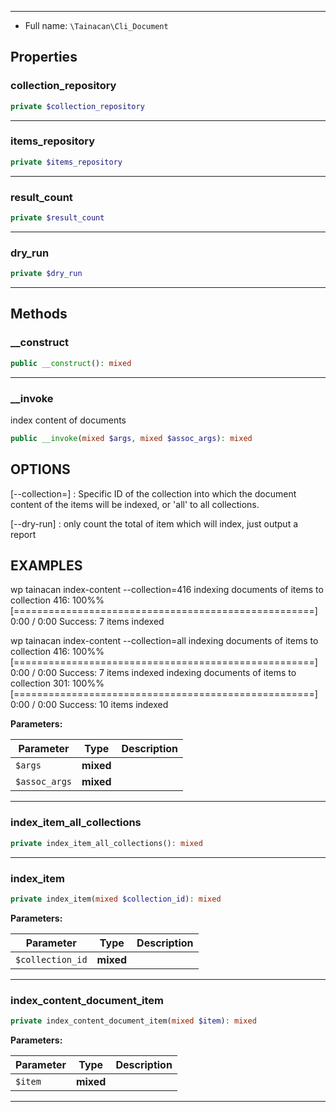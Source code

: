 
***

* Full name: `\Tainacan\Cli_Document`

## Properties

### collection_repository

```php
private $collection_repository
```

***

### items_repository

```php
private $items_repository
```

***

### result_count

```php
private $result_count
```

***

### dry_run

```php
private $dry_run
```

***

## Methods

### __construct

```php
public __construct(): mixed
```

***

### __invoke

index content of documents

```php
public __invoke(mixed $args, mixed $assoc_args): mixed
```

## OPTIONS
[--collection=<value>]
: <value> Specific ID of the collection into which the document content of the items will be indexed, or 'all' to all collections.


[--dry-run]
: only count the total of item which will index, just output a report

## EXAMPLES

wp tainacan index-content --collection=416
indexing documents of items to collection 416:  100%% [====================================================] 0:00 / 0:00
Success:
7 items indexed


wp tainacan index-content --collection=all
indexing documents of items to collection 416:  100%% [====================================================] 0:00 / 0:00
Success:
7 items indexed
indexing documents of items to collection 301:  100%% [====================================================] 0:00 / 0:00
Success:
10 items indexed

**Parameters:**

| Parameter     | Type      | Description |
|---------------|-----------|-------------|
| `$args`       | **mixed** |             |
| `$assoc_args` | **mixed** |             |

***

### index_item_all_collections

```php
private index_item_all_collections(): mixed
```

***

### index_item

```php
private index_item(mixed $collection_id): mixed
```

**Parameters:**

| Parameter        | Type      | Description |
|------------------|-----------|-------------|
| `$collection_id` | **mixed** |             |

***

### index_content_document_item

```php
private index_content_document_item(mixed $item): mixed
```

**Parameters:**

| Parameter | Type      | Description |
|-----------|-----------|-------------|
| `$item`   | **mixed** |             |

***
